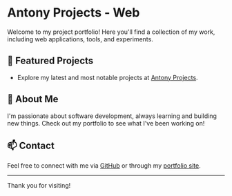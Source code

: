 # Antony Projects - Web

Welcome to my project portfolio! Here you'll find a collection of my work, including web applications, tools, and experiments.

## 🚀 Featured Projects

- Explore my latest and most notable projects at [Antony Projects](https://antonypss.github.io/Antony-Projects).

## 📂 About Me

I'm passionate about software development, always learning and building new things. Check out my portfolio to see what I've been working on!

## 📫 Contact

Feel free to connect with me via [GitHub](https://github.com/antonypss) or through my [portfolio site](https://antonypss.github.io/Antony-Projects).

---

Thank you for visiting!